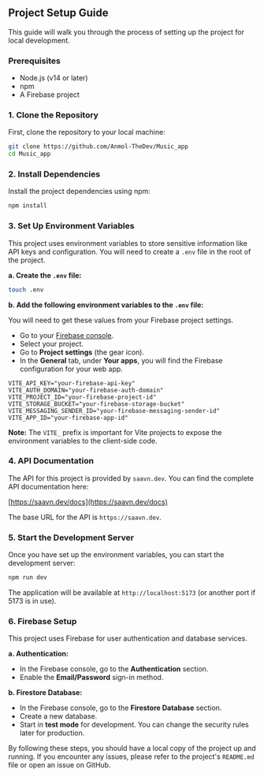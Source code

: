 ## Project Setup Guide

This guide will walk you through the process of setting up the project for local development.

### Prerequisites

*   Node.js (v14 or later)
*   npm
*   A Firebase project

### 1. Clone the Repository

First, clone the repository to your local machine:

```sh
git clone https://github.com/Anmol-TheDev/Music_app
cd Music_app
```

### 2. Install Dependencies

Install the project dependencies using npm:

```sh
npm install
```

### 3. Set Up Environment Variables

This project uses environment variables to store sensitive information like API keys and configuration. You will need to create a `.env` file in the root of the project.

**a. Create the `.env` file:**

```sh
touch .env
```

**b. Add the following environment variables to the `.env` file:**

You will need to get these values from your Firebase project settings.

*   Go to your [Firebase console](https://console.firebase.google.com/).
*   Select your project.
*   Go to **Project settings** (the gear icon).
*   In the **General** tab, under **Your apps**, you will find the Firebase configuration for your web app.

```
VITE_API_KEY="your-firebase-api-key"
VITE_AUTH_DOMAIN="your-firebase-auth-domain"
VITE_PROJECT_ID="your-firebase-project-id"
VITE_STORAGE_BUCKET="your-firebase-storage-bucket"
VITE_MESSAGING_SENDER_ID="your-firebase-messaging-sender-id"
VITE_APP_ID="your-firebase-app-id"
```

**Note:** The `VITE_` prefix is important for Vite projects to expose the environment variables to the client-side code.

### 4. API Documentation

The API for this project is provided by `saavn.dev`. You can find the complete API documentation here:

[https://saavn.dev/docs](https://saavn.dev/docs)

The base URL for the API is `https://saavn.dev`.

### 5. Start the Development Server

Once you have set up the environment variables, you can start the development server:

```sh
npm run dev
```

The application will be available at `http://localhost:5173` (or another port if 5173 is in use).

### 6. Firebase Setup

This project uses Firebase for user authentication and database services.

**a. Authentication:**

*   In the Firebase console, go to the **Authentication** section.
*   Enable the **Email/Password** sign-in method.

**b. Firestore Database:**

*   In the Firebase console, go to the **Firestore Database** section.
*   Create a new database.
*   Start in **test mode** for development. You can change the security rules later for production.

By following these steps, you should have a local copy of the project up and running. If you encounter any issues, please refer to the project's `README.md` file or open an issue on GitHub.
